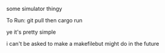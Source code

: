 some simulator thingy

To Run:
git pull
then cargo run

ye it's pretty simple

i can't be asked to make a makefilebut might do in the future
